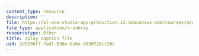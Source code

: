 ```yaml
---
content_type: resource
description: ''
file: https://ol-ocw-studio-app-production.s3.amazonaws.com/courses/esd-s43-green-supply-chain-management-spring-2014/2d9290f77ad1536eba6ed850728cc26c_OgpNXj2cEzA.vtt
file_type: application/x-subrip
resourcetype: Other
title: 3play caption file
uid: 2d9290f7-7ad1-536e-ba6e-d850728cc26c
---
```

